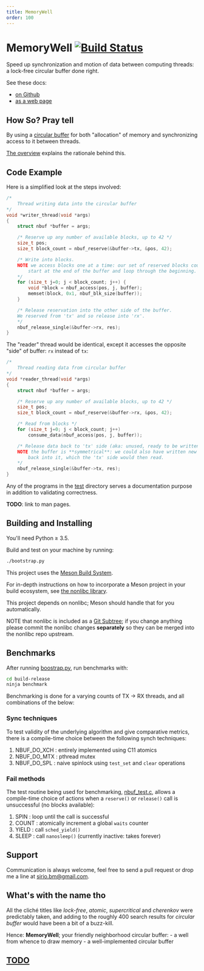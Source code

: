 ```yaml
---
title: MemoryWell
order: 100
---
```


# MemoryWell [![Build Status](https://travis-ci.org/siriobalmelli/MemoryWell.svg?branch=master)](https://travis-ci.org/siriobalmelli/MemoryWell)

Speed up synchronization and motion of data between computing threads:
	a lock-free circular buffer done right.

See these docs:

-	[on Github](https://github.com/siriobalmelli/MemoryWell)
-	[as a web page](https://siriobalmelli.github.io/MemoryWell/)

## How So? Pray tell

By using a [circular buffer](docs/overview.md#circularbuffer) for both
	"allocation" of memory and synchronizing access to it between threads.

[The overview](docs/overview.md) explains the rationale behind this.

## Code Example

Here is a simplified look at the steps involved:

```c
/*
	Thread writing data into the circular buffer
*/
void *writer_thread(void *args)
{
	struct nbuf *buffer = args;

	/* Reserve up any number of available blocks, up to 42 */
	size_t pos;
	size_t block_count = nbuf_reserve(&buffer->tx, &pos, 42);

	/* Write into blocks.
	NOTE we access blocks one at a time: our set of reserved blocks could
		start at the end of the buffer and loop through the beginning.
	*/
	for (size_t j=0; j < block_count; j++) {
		void *block = nbuf_access(pos, j, buffer);
		memset(block, 0x1, nbuf_blk_size(buffer));
	}

	/* Release reservation into the other side of the buffer.
	We reserved from 'tx' and so release into 'rx'.
	*/
	nbuf_release_single(&buffer->rx, res);
}
```

The "reader" thread would be identical, except it accesses the opposite "side"
	of buffer: `rx` instead of `tx`:

```c
/*
	Thread reading data from circular buffer
*/
void *reader_thread(void *args)
{
	struct nbuf *buffer = args;

	/* Reserve up any number of available blocks, up to 42 */
	size_t pos;
	size_t block_count = nbuf_reserve(&buffer->rx, &pos, 42);

	/* Read from blocks */
	for (size_t j=0; j < block_count; j++)
		consume_data(nbuf_access(pos, j, buffer));

	/* Release data back to 'tx' side (aka: unused, ready to be written).
	NOTE the buffer is **symmetrical**: we could also have written new data
		back into it, which the 'tx' side would then read.
	*/
	nbuf_release_single(&buffer->tx, res);
}
```

Any of the programs in the [test](test/) directory serves a documentation
	purpose in addition to validating correctness.

**TODO**: link to man pages.

## Building and Installing

You'll need Python ≥ 3.5.

Build and test on your machine by running:

```bash
./bootstrap.py
```

This project uses the [Meson Build System](http://mesonbuild.com/).

For in-depth instructions on how to incorporate a Meson project in your
	build ecosystem, see [the nonlibc library](https://siriobalmelli.github.io/nonlibc/).

This project depends on nonlibc; Meson should handle that for you automatically.

NOTE that nonlibc is included as a [Git Subtree](https://help.github.com/articles/about-git-subtree-merges/);
	if you change anything please commit the nonlibc changes **separately** so
	they can be merged into the nonlibc repo upstream.

## Benchmarks

After running [boostrap.py](./bootstrap.py), run benchmarks with:

```bash
cd build-release
ninja benchmark
```

Benchmarking is done for a varying counts of TX -> RX threads,
	and all combinations of the below:

### Sync techniques

To test validity of the underlying algorithm and give comparative metrics,
	there is a compile-time choice between the following synch techniques:

1. NBUF_DO_XCH	:	entirely implemented using C11 atomics
1. NBUF_DO_MTX	:	pthread mutex
1. NBUF_DO_SPL	:	naive spinlock using `test_set` and `clear` operations

### Fail methods

The test routine being used for benchmarking, [nbuf_test.c](test/nbuf_test.c),
	allows a compile-time choice of actions when a `reserve()` or `release()`
	call is unsuccessful (no blocks available):

1. SPIN		:	loop until the call is successful
1. COUNT	:	atomically increment a global `waits` counter
1. YIELD	:	call `sched_yield()`
1. SLEEP	:	call `nanosleep()` (currently inactive: takes forever)

## Support

Communication is always welcome, feel free to send a pull request
	or drop me a line at <sirio.bm@gmail.com>.

## What's with the name tho

All the cliché titles like *lock-free*, *atomic*, *supercritical* and *cherenkov*
	were predictably taken, and adding to the roughly 400 search results for
	*circular buffer* would have been a bit of a buzz-kill.

Hence: **MemoryWell**; your friendly neighborhood circular buffer:
	- a well from whence to draw memory
	- a well-implemented circular buffer

## [TODO](docs/TODO.md)
